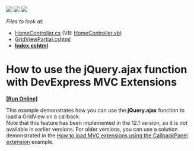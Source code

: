 <!-- default badges list -->
![](https://img.shields.io/endpoint?url=https://codecentral.devexpress.com/api/v1/VersionRange/128567137/14.1.3%2B)
[![](https://img.shields.io/badge/Open_in_DevExpress_Support_Center-FF7200?style=flat-square&logo=DevExpress&logoColor=white)](https://supportcenter.devexpress.com/ticket/details/E4063)
[![](https://img.shields.io/badge/📖_How_to_use_DevExpress_Examples-e9f6fc?style=flat-square)](https://docs.devexpress.com/GeneralInformation/403183)
<!-- default badges end -->
<!-- default file list -->
*Files to look at*:

* [HomeController.cs](./CS/AjaxSupport/Controllers/HomeController.cs) (VB: [HomeController.vb](./VB/AjaxSupport/Controllers/HomeController.vb))
* [GridViewPartial.cshtml](./CS/AjaxSupport/Views/Home/GridViewPartial.cshtml)
* **[Index.cshtml](./CS/AjaxSupport/Views/Home/Index.cshtml)**
<!-- default file list end -->
# How to use the jQuery.ajax function with DevExpress MVC Extensions
<!-- run online -->
**[[Run Online]](https://codecentral.devexpress.com/e4063/)**
<!-- run online end -->


<p>This example demonstrates how you can use the <strong>jQuery.ajax</strong> function to load a GridView on a callback.<br />
Note that this feature has been implemented in the 12.1 version, so it is not available in earlier versions. For older versions, you can use a solution demonstrated in the <a href="https://www.devexpress.com/Support/Center/p/E2927">How to load MVC extensions using the CallbackPanel extension</a> example.</p>

<br/>


